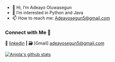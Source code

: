 - 👋 Hi, I’m Adeayo Oluwasegun
- 👀 I’m interested in Python and Java
- 📫 How to reach me: Adeayosegun5@gmail.com

<!---
oluwasegun5/oluwasegun5 is a ✨ special ✨ repository because its `README.md` (this file) appears on your GitHub profile.
You can click the Preview link to take a look at your changes.
--->


### Connect with Me 🤝
👔 [linkedin][linkedin] **|** 
🗃️ [Gmail] adeayosegun5@gmail.com

[![Anjola's github stats](https://github-readme-stats.vercel.app/api?username=oluwasegun5)](https://github.com/oluwasegun5/github-readme-stats)


[linkedin]: https://www.linkedin.com/in/Adeayo-oluwasegun/
